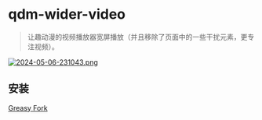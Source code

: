# qdm-wider-video

> 让趣动漫的视频播放器宽屏播放（并且移除了页面中的一些干扰元素，更专注视频）。

[![2024-05-06-231043.png](https://i.postimg.cc/Pq0LCHgC/2024-05-06-231043.png)](https://postimg.cc/GBJ3fWhR)

## 安装

[Greasy Fork](https://greasyfork.org/zh-CN/scripts/494244-qdm-wider-video)
